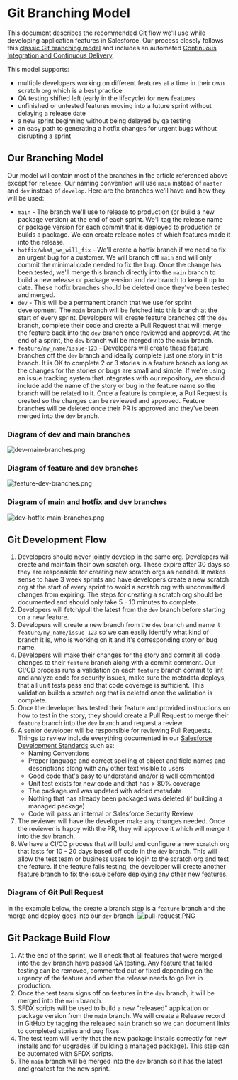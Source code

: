 # Git Branching Model
This document describes the recommended Git flow we'll use while developing application features in Salesforce. Our process closely follows this [classic Git branching model](https://nvie.com/posts/a-successful-git-branching-model/#the-main-branches) and includes an automated [Continuous Integration and Continuous Delivery](Salesforce-CICD-Process.md).

This model supports:
- multiple developers working on different features at a time in their own scratch org which is a best practice
- QA testing shifted left (early in the lifecycle) for new features
- unfinished or untested features moving into a future sprint without delaying a release date
- a new sprint beginning without being delayed by qa testing
- an easy path to generating a hotfix changes for urgent bugs without disrupting a sprint

## Our Branching Model
Our model will contain most of the branches in the article referenced above except for `release`. Our naming convention will use `main` instead of `master` and `dev` instead of `develop`. Here are the branches we'll have and how they will be used:
- `main` - The branch we'll use to release to production (or build a new package version) at the end of each sprint. We'll tag the release name or package version for each commit that is deployed to production or builds a package. We can create release notes of which features made it into the release.
- `hotfix/what_we_will_fix` - We'll create a hotfix branch if we need to fix an urgent bug for a customer. We will branch off `main` and will only commit the minimal code needed to fix the bug. Once the change has been tested, we'll merge this branch directly into the `main` branch to build a new release or package version and `dev` branch to keep it up to date. These hotfix branches should be deleted once they've been tested and merged.
- `dev` - This will be a permanent branch that we use for sprint development. The `main` branch will be fetched into this branch at the start of every sprint. Developers will create feature branches off the `dev` branch, complete their code and create a Pull Request that will merge the feature back into the `dev` branch once reviewed and approved. At the end of a sprint, the `dev` branch will be merged into the `main` branch.
- `feature/my_name/issue-123` - Developers will create these feature branches off the `dev` branch and ideally complete just one story in this branch. It is OK to complete 2 or 3 stories in a feature branch as long as the changes for the stories or bugs are small and simple. If we're using an issue tracking system that integrates with our repository, we should include add the name of the story or bug in the feature name so the branch will be related to it. Once a feature is complete, a Pull Request is created so the changes can be reviewed and approved. Feature branches will be deleted once their PR is approved and they've been merged into the `dev` branch.


### Diagram of dev and main branches
![dev-main-branches.png](images/dev-main-branches.png)

### Diagram of feature and dev branches
![feature-dev-branches.png](images/feature-dev-branches.png)

### Diagram of main and hotfix and dev branches
![dev-hotfix-main-branches.png](images/dev-hotfix-main-branches.png)



## Git Development Flow
1. Developers should never jointly develop in the same org. Developers will create and maintain their own scratch org. These expire after 30 days so they are responsible for creating new scratch orgs as needed. It makes sense to have 3 week sprints and have developers create a new scratch org at the start of every sprint to avoid a scratch org with uncommitted changes from expiring. The steps for creating a scratch org should be documented and should only take 5 - 10 minutes to complete.
2. Developers will fetch/pull the latest from the `dev` branch before starting on a new feature.
3. Developers will create a new branch from the `dev` branch and name it `feature/my_name/issue-123` so we can easily identify what kind of branch it is, who is working on it and it's corresponding story or bug name.
4. Developers will make their changes for the story and commit all code changes to their `feature` branch along with a commit comment. Our CI/CD process runs a validation on each `feature` branch commit to lint and analyze code for security issues, make sure the metadata deploys, that all unit tests pass and that code coverage is sufficient. This validation builds a scratch org that is deleted once the validation is complete.
5. Once the developer has tested their feature and provided instructions on how to test in the story, they should create a Pull Request to merge their `feature` branch into the `dev` branch and request a review.
6. A senior developer will be responsible for reviewing Pull Requests. Things to review include everything documented in our [Salesforce Development Standards](Salesforce-Development-Standards.md) such as:
    - Naming Conventions
    - Proper language and correct spelling of object and field names and descriptions along with any other text visible to users
    - Good code that's easy to understand and/or is well commented
    - Unit test exists for new code and that has > 80% coverage
    - The package.xml was updated with added metadata
    - Nothing that has already been packaged was deleted (if building a managed package)
    - Code will pass an internal or Salesforce Security Review
7. The reviewer will have the developer make any changes needed. Once the reviewer is happy with the PR, they will approve it which will merge it into the `dev` branch.
8. We have a CI/CD process that will build and configure a new scratch org that lasts for 10 - 20 days based off code in the `dev` branch. This will allow the test team or business users to login to the scratch org and test the feature. If the feature fails testing, the developer will create another feature branch to fix the issue before deploying any other new features.

### Diagram of Git Pull Request
In the example below, the create a branch step is a `feature` branch and the merge and deploy goes into our `dev` branch.
![pull-request.PNG](images/pull-request.PNG)


## Git Package Build Flow
1. At the end of the sprint, we'll check that all features that were merged into the `dev` branch have passed QA testing. Any feature that failed testing can be removed, commented out or fixed depending on the urgency of the feature and when the release needs to go live in production.
2. Once the test team signs off on features in the `dev` branch, it will be merged into the `main` branch.
3. SFDX scripts will be used to build a new "released" application or package version from the `main` branch. We will create a Release record in GitHub by tagging the released `main` branch so we can document links to completed stories and bug fixes.
4. The test team will verify that the new package installs correctly for new installs and for upgrades (if building a managed package). This step can be automated with SFDX scripts.
5. The `main` branch will be merged into the `dev` branch so it has the latest and greatest for the new sprint.
